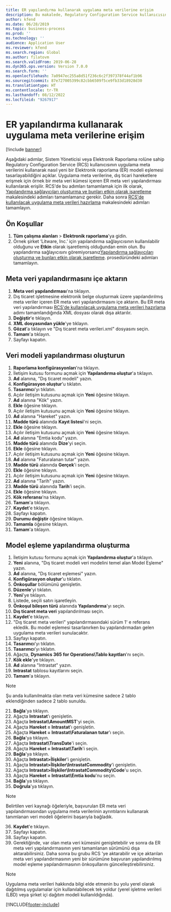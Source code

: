 ```yaml
---
title: ER yapılandırma kullanarak uygulama meta verilerine erişim
description: Bu makalede, Regulatory Configuration Service kullanıcısının, meta verileri kullanarak nasıl yeni bir Elektronik raporlama modeli eşlemesi tasarlayabileceği açıklanmaktadır.
author: kfend
ms.date: 06/28/2019
ms.topic: business-process
ms.prod: ''
ms.technology: ''
audience: Application User
ms.reviewer: kfend
ms.search.region: Global
ms.author: filatovm
ms.search.validFrom: 2019-06-28
ms.dyn365.ops.version: Version 7.0.0
ms.search.form: ''
ms.openlocfilehash: 7a0947ec255a8d51f236c6c2f397378f44af1b96
ms.sourcegitcommit: 87e727005399c82cbb6509f5ce9fb33d18928d30
ms.translationtype: HT
ms.contentlocale: tr-TR
ms.lasthandoff: 08/12/2022
ms.locfileid: "9267917"
---
```

# <a name="access-application-metadata-by-using-er-configuration"></a>ER yapılandırma kullanarak uygulama meta verilerine erişim

[!include [banner](../../includes/banner.md)]

Aşağıdaki adımlar, Sistem Yöneticisi veya Elektronik Raporlama rolüne sahip Regulatory Configuration Service (RCS) kullanıcısının uygulama meta verilerini kullanarak nasıl yeni bir Elektronik raporlama (ER) modeli eşlemesi tasarlayabildiğini açıklar. Uygulama meta verilerine, dış ticari hareketlere erişmek için örnek bir meta veri kümesi içeren ER meta veri yapılandırması kullanılarak erişilir. RCS'de bu adımları tamamlamak için ilk olarak, [Yapılandırma sağlayıcıları oluşturma ve bunları etkin olarak işaretleme](er-configuration-provider-mark-it-active-2016-11.md) makalesindeki adımları tamamlamanız gerekir. Daha sonra [RCS'de kullanılacak uygulama meta verileri hazırlama](prepare-application-metadata-rcs.md) makalesindeki adımları tamamlayın.

## <a name="prerequisites"></a>Ön Koşullar
1. **Tüm çalışma alanları** > **Elektronik raporlama**'ya gidin. 
2. Örnek şirket ‘Litware, Inc.’ için yapılandırma sağlayıcısının kullanılabilir olduğunu ve **Etkin** olarak işaretlemiş olduğundan emin olun. Bu yapılandırma sağlayıcısını göremiyorsanız[Yapılandırma sağlayıcıları oluşturma ve bunları etkin olarak işaretleme](er-configuration-provider-mark-it-active-2016-11.md). prosedüründeki adımları tamamlayın. 

## <a name="import-metadata-configuration"></a>Meta veri yapılandırmasını içe aktarın 
1. **Meta veri yapılandırması**'na tıklayın. 
2. Dış ticaret işletmesine elektronik belge oluşturmak üzere yapılandırılmış meta veriler içeren ER meta veri yapılandırmasını içe aktarın. Bu ER meta veri yapılandırması [RCS'de kullanılacak uygulama meta verileri hazırlama](prepare-application-metadata-rcs.md) adımı tamamlandığında XML dosyası olarak dışa aktarılır. 
3. **Değiştir**'e tıklayın. 
4. **XML dosyasından yükle**'ye tıklayın. 
5. **Gözat**'a tıklayın ve "Dış ticaret meta verileri.xml" dosyasını seçin. 
6. **Tamam**'a tıklayın. 
7. Sayfayı kapatın. 

## <a name="create-data-model-configuration"></a>Veri modeli yapılandırması oluşturun
1. **Raporlama konfigürasyonları**'na tıklayın. 
2. İletişim kutusu formunu açmak için **Yapılandırma oluştur**'a tıklayın. 
3. **Ad** alanına, "Dış ticaret modeli" yazın. 
4. **Konfigürasyon oluştur**'u tıklatın. 
5. **Tasarımcı**'yı tıklatın. 
6. Açılır iletişim kutusunu açmak için **Yeni** öğesine tıklayın. 
7. **Ad** alanına "Kök" yazın. 
8. **Ekle** öğesine tıklayın. 
9. Açılır iletişim kutusunu açmak için **Yeni** öğesine tıklayın. 
10.    **Ad** alanına "Hareket" yazın. 
11.    **Madde türü** alanında **Kayıt listesi**'ni seçin. 
12.    **Ekle** öğesine tıklayın. 
13.    Açılır iletişim kutusunu açmak için **Yeni** öğesine tıklayın. 
14.    **Ad** alanına "Emtia kodu" yazın. 
15.    **Madde türü** alanında **Dize**'yi seçin. 
16.    **Ekle** öğesine tıklayın. 
17.    Açılır iletişim kutusunu açmak için **Yeni** öğesine tıklayın. 
18.    **Ad** alanına "Faturalanan tutar" yazın. 
19.    **Madde türü** alanında **Gerçek**'i seçin. 
20.    **Ekle** öğesine tıklayın. 
21.    Açılır iletişim kutusunu açmak için **Yeni** öğesine tıklayın. 
22.    **Ad** alanına "Tarih" yazın. 
23.    **Madde türü** alanında **Tarih**'i seçin. 
24.    **Ekle** öğesine tıklayın. 
25.    **Kök referansı**'na tıklayın. 
26.    **Tamam**'a tıklayın. 
27.    **Kaydet**'e tıklayın. 
28.    Sayfayı kapatın. 
29.    **Durumu değiştir** öğesine tıklayın. 
30.    **Tamamla** öğesine tıklayın. 
31.    **Tamam**'a tıklayın. 

## <a name="create-model-mapping-configuration"></a>Model eşleme yapılandırma oluşturma 
1. İletişim kutusu formunu açmak için **Yapılandırma oluştur**'a tıklayın. 
2. **Yeni** alanına, "Dış ticaret modeli veri modelini temel alan Model Eşleme" yazın. 
3. **Ad** alanına, "Dış ticaret eşlemesi" yazın. 
4. **Konfigürasyon oluştur**'u tıklatın. 
5. **Önkoşullar** bölümünü genişletin. 
6. **Düzenle**'yi tıklatın. 
7. **Yeni**'ye tıklayın. 
8. Listede, seçili satırı işaretleyin. 
9. **Önkoşul bileşen türü** alanında **Yapılandırma**'yı seçin. 
10.    **Dış ticaret meta veri** yapılandırılması seçin. 
11.    **Kaydet**'e tıklayın. 
12.    "Dış ticaret meta verileri" yapılandırmasındaki sürüm 1' e referans ekledik. Bu model eşlemesi tasarlanırken bu yapılandırmadan gelen uygulama meta verileri sunulacaktır. 
13.    Sayfayı kapatın. 
14.    **Tasarımcı**'yı tıklatın. 
15.    **Tasarımcı**'yı tıklatın. 
16.    Ağaçta, **Dynamics 365 for Operations\Tablo kayıtları**'nı seçin. 
17.    **Kök ekle**'ye tıklayın. 
18.    **Ad** alanına "Intrastat" yazın. 
19.    **Intrastat** tablosu kayıtlarını seçin. 
20.    **Tamam**'a tıklayın. 

> [!NOTE]
> Şu anda kullanılmakta olan meta veri kümesine sadece 2 tablo eklendiğinden sadece 2 tablo sunuldu. 

21.    **Bağla**'ya tıklayın. 
22.    Ağaçta **Intrastat**'ı genişletin. 
23.    Ağaçta **Intrastat\AmountMST**'yi seçin. 
24.    Ağaçta **Hareket = Intrastat**'ı genişletin. 
25.    Ağaçta **Hareket = Intrastat\Faturalanan tutar**'ı seçin. 
26.    **Bağla**'ya tıklayın. 
27.    Ağaçta **Intrastat\TransDate**'i seçin. 
28.    Ağaçta **Hareket = Intrastat\Tarih**'i seçin. 
29.    **Bağla**'ya tıklayın. 
30.    Ağaçta **Intrastat\>İlişkiler**'i genişletin. 
31.    Ağaçta **Intrastat\>İlişkiler\IntrastatCommodity**'i genişletin. 
32.    Ağaçta **Intrastat\>İlişkiler\IntrastatCommodity\Code**'u seçin. 
33.    Ağaçta **Hareket = Intrastat\Emtia kodu**'nu seçin. 
34.    **Bağla**'ya tıklayın. 
35.    **Doğrula**'ya tıklayın. 

> [!NOTE]
> Belirtilen veri kaynağı öğeleriyle, başvurulan ER meta veri yapılandırmasından uygulama meta verilerinin ayrıntılarını kullanarak tanımlanan veri modeli öğelerini başarıyla bağladık. 
36.    **Kaydet**'e tıklayın. 
37.    Sayfayı kapatın. 
38.    Sayfayı kapatın. 
39.    Gerektiğinde, var olan meta veri kümesini genişletebilir ve sonra da ER meta veri yapılandırmasının yeni tamamlanan sürümünü dışa aktarabilirsiniz. Daha sonra bu grubu RCS 'ye aktarabilir ve içe aktarılan meta veri yapılandırmasının yeni bir sürümüne başvuran yapılandırılmış model eşleme yapılandırmasının önkoşullarını güncelleştirebilirsiniz. 

> [!NOTE]
> Uygulama meta verileri hakkında bilgi elde etmenin bu yolu yerel olarak dağıtılmış uygulamalar için kullanılabilecek tek yoldur (yerel işletme verileri (LBD) veya şirket içi dağıtım modeli kullanıldığında).
        


[!INCLUDE[footer-include](../../../../includes/footer-banner.md)]

